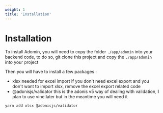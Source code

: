 ```yaml
---
weight: 1
title: 'Installation'
---
```


# Installation

To install Adomin, you will need to copy the folder `./app/adomin` into your backend code,
to do so, git clone this project and copy the `./app/adomin` into your project

Then you will have to install a few packages :

- xlsx
  needed for excel import if you don't need excel export and you don't want to import xlsx, remove the excel export related code
- @adonisjs/validator this is the adonis v5 way of dealing with validation, I plan to use vine later but in the meantime you will need it

```bash
yarn add xlsx @adonisjs/validator
```

